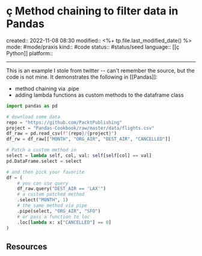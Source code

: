 # ç Method chaining to filter data in Pandas
created:: 2022-11-08 08:30
modified:: <%+ tp.file.last_modified_date() %>
mode: #mode/praxis 
kind:: #code
status:: #status/seed
language:: [[ç Python]]
platform::
***

This is an example I stole from twitter -- can't remember the source, but the code is not mine. It demonstrates the following in [[Pandas]]:
* method chaining via .pipe
* adding  lambda functions as custom methods to the dataframe class

```python
import pandas as pd

# download some data
repo = "https://github.com/PacktPublishing"
project = "Pandas-Cookbook/raw/master/data/flights.csv"
df_raw = pd.read_csv(f"{repo}/{project}")
df_rw = df_raw[["MONTH", "ORG_AIR", "DEST_AIR", "CANCELLED"]]

# Patch a custom method in
select = lambda self, col, val: self[self[col] == val]
pd.DataFrame.select = select

# and then pick your favorite
df = (
	# you can use query
	df_raw.query("DEST_AIR == 'LAX'")
	# a custom patched method
	.select("MONTH", 1)
	# the same method via pipe
	.pipe(select, "ORG_AIR", "SFO")
	# or pass a function to loc
	.loc[lambda x: x["CANCELLED"] == 0]
)
```


## Resources

